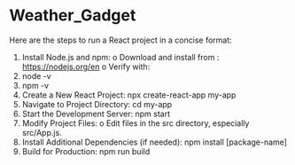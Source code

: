 # Weather_Gadget
Here are the steps to run a React project in a concise format:
1.	Install Node.js and npm:
o	Download and install from : https://nodejs.org/en
o	Verify with:
1.	node -v
2.	npm -v
2.	Create a New React Project:
npx create-react-app my-app
3.	Navigate to Project Directory:
cd my-app
4.	Start the Development Server:
npm start
5.	Modify Project Files:
o	Edit files in the src directory, especially src/App.js.
6.	Install Additional Dependencies (if needed):
npm install [package-name]
7.	Build for Production:
npm run build
